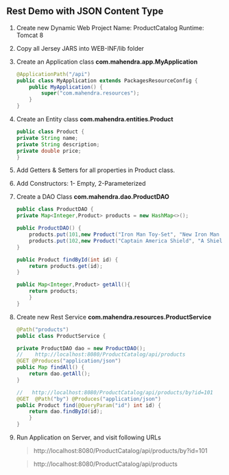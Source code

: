 ## Rest Demo with JSON Content Type

1. Create new Dynamic Web Project 
    Name:   ProductCatalog
    Runtime: Tomcat 8

2.  Copy all Jersey JARS into WEB-INF/lib folder

3.  Create an Application class **com.mahendra.app.MyApplication**

    ```java
    @ApplicationPath("/api")
    public class MyApplication extends PackagesResourceConfig {
        public MyApplication() {
            super("com.mahendra.resources");
        }
    }
    ```
4.  Create an Entity class **com.mahendra.entities.Product**

    ```java
    public class Product {
	private String name;
	private String description;
	private double price;
    }
    ```

5.  Add Getters & Setters for all properties in Product class.

6.  Add Constructors: 1- Empty, 2-Parameterized

7.  Create a DAO Class **com.mahendra.dao.ProductDAO**

    ```java
    public class ProductDAO {
	private Map<Integer,Product> products = new HashMap<>();
	
	public ProductDAO() {
		products.put(101,new Product("Iron Man Toy-Set", "New Iron Man Collection (Inifinity War)",2300));
		products.put(102,new Product("Captain America Shield", "A Shield made in plastic for age group below 13",200));
	}
	
	public Product findById(int id) {
		return products.get(id);
	}
	
	public Map<Integer,Product> getAll(){
		return products;
        }
    }

    ```
8.  Create new Rest Service **com.mahendra.resources.ProductService**

    ```java
    @Path("products")
    public class ProductService {

	private ProductDAO dao = new ProductDAO();
	//    http://localhost:8080/ProductCatalog/api/products
	@GET @Produces("application/json")
	public Map findAll() {
		return dao.getAll();
	}
	
	//   http://localhost:8080/ProductCatalog/api/products/by?id=101
	@GET  @Path("by") @Produces("application/json")
	public Product find(@QueryParam("id") int id) {
		return dao.findById(id);
        }
    }
    ```

9.  Run Application on Server, and visit following URLs

    > http://localhost:8080/ProductCatalog/api/products/by?id=101

    > http://localhost:8080/ProductCatalog/api/products